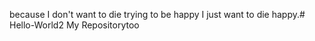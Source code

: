 because I don't want to die trying to be happy I just want to die happy.# Hello-World2
My Repositorytoo
